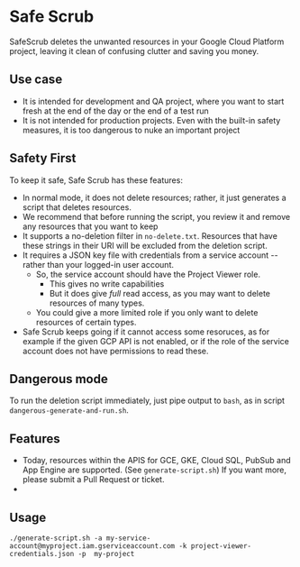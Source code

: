 # Safe Scrub

SafeScrub  deletes the unwanted resources in your Google Cloud Platform project, leaving it clean of confusing clutter and saving you money.

## Use case
- It is intended for development and QA project, where you want to start fresh at the end of the day or the end of a test run
- It is not intended for production projects. Even with the built-in safety measures, it is too dangerous to nuke an important project

## Safety First 
To keep it safe, Safe Scrub has these features:
- In normal mode, it does not delete resources; rather, it just  generates a script that deletes resources.
- We recommend that before running the script, you review it and remove any resources that you want to keep
- It supports a no-deletion filter  in `no-delete.txt`. Resources that have these strings in their URI will be excluded from the deletion script.
- It requires a JSON key file with credentials from a service account -- rather than your logged-in user account. 
  - So, the service account should have the Project Viewer role.
    - This gives no  write capabilities  
    - But it does give _full_ read access, as you may want to delete resources of many types.
  - You could give a more limited role if you only want to delete resources of certain types. 
- Safe Scrub keeps going if it cannot access some resoruces, as for example if the given GCP API is not enabled, or if the role of the service account does not have permissions to read these.

## Dangerous mode
To run the deletion script immediately, just pipe output to `bash`, as  in script `dangerous-generate-and-run.sh`.

## Features
- Today, resources within the APIS for GCE, GKE, Cloud SQL, PubSub and App Engine are supported. (See `generate-script.sh`) If you want more, please submit a Pull Request or ticket.
-
## Usage
`./generate-script.sh -a my-service-account@myproject.iam.gserviceaccount.com -k project-viewer-credentials.json -p  my-project`

    
